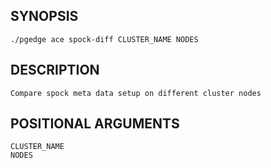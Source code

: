 ## SYNOPSIS
    ./pgedge ace spock-diff CLUSTER_NAME NODES
 
## DESCRIPTION
    Compare spock meta data setup on different cluster nodes
 
## POSITIONAL ARGUMENTS
    CLUSTER_NAME
    NODES
